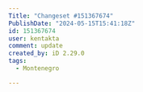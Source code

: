 ```yaml
---
Title: "Changeset #151367674"
PublishDate: "2024-05-15T15:41:18Z"
id: 151367674
user: kentakta
comment: update
created_by: iD 2.29.0
tags:
  - Montenegro

---
```

